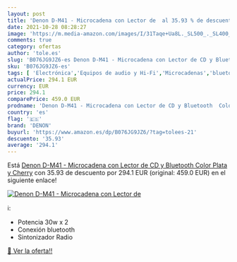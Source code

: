 ```yaml
---
layout: post
title: 'Denon D-M41 - Microcadena con Lector de  al 35.93 % de descuento'
date: 2021-10-28 08:28:27
image: 'https://m.media-amazon.com/images/I/31Taqe+Ua8L._SL500_._SL400_.jpg'
comments: true
category: ofertas
author: 'tole.es'
slug: 'B076JG9JZ6-es Denon D-M41 - Microcadena con Lector de CD y Bluetooth...'
sku: 'B076JG9JZ6-es'
tags: [ 'Electrónica','Equipos de audio y Hi-Fi','Microcadenas','bluetooth','denon', ]
actualPrice: 294.1 EUR
currency: EUR
price: 294.1
comparePrice: 459.0 EUR
prodname: 'Denon D-M41 - Microcadena con Lector de CD y Bluetooth  Color Plata y Cherry'
country: 'es'
flag: '🇪🇸'
brand: 'DENON'
buyurl: 'https://www.amazon.es/dp/B076JG9JZ6/?tag=tolees-21'
descuento: '35.93'
average: '294.1'
---
```


Está [Denon D-M41 - Microcadena con Lector de CD y Bluetooth  Color Plata y Cherry](https://www.amazon.es/dp/B076JG9JZ6/?tag=tolees-21) con 35.93 de descuento por 294.1 EUR (original: 459.0 EUR) en el siguiente enlace!

[![Denon D-M41 - Microcadena con Lector de ](https://m.media-amazon.com/images/I/31Taqe+Ua8L._SL500_._SL400_.jpg)](https://www.amazon.es/dp/B076JG9JZ6/?tag=tolees-21)

ℹ️:

- Potencia 30w x 2
- Conexión bluetooth
- Sintonizador Radio

[🛒 Ver la oferta!!](https://www.amazon.es/dp/B076JG9JZ6/?tag=tolees-21)
